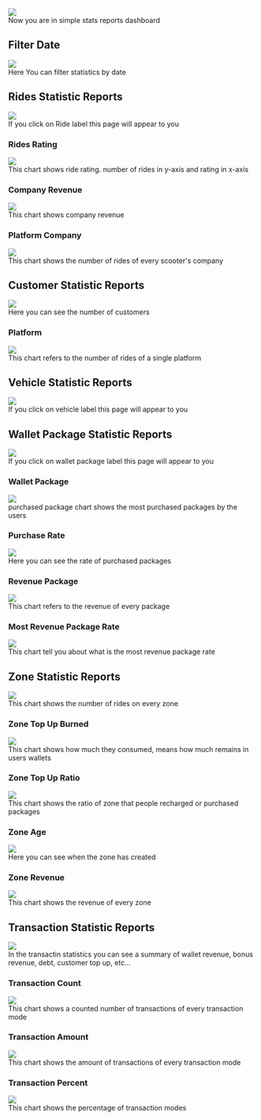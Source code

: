 <img src="/img/Simple/stats-simple.png"/>
<br/>
Now you are in simple stats reports dashboard

## Filter Date
<img src="/img/Simple/simple1.png"/>
<br/>
Here You can filter statistics by date

## Rides Statistic Reports
<img src="/img/Simple/simple2.png"/>
<br/>
If you click on Ride label this page will appear to you

### Rides Rating
<img src="/img/Simple/simple11.png"/>
<br/>
This chart shows ride rating. number of rides in y-axis and rating in x-axis

### Company Revenue
<img src="/img/Simple/simple4.png"/>
<br/>
This chart shows company revenue

### Platform Company
<img src="/img/Simple/simple5.png"/>
<br/>
This chart shows the number of rides of every scooter's company

## Customer Statistic Reports
<img src="/img/Simple/simple12.png"/>
<br/>
Here you can see the number of customers

### Platform
<img src="/img/Simple/simple9.png"/>
<br/>
This chart refers to the number of rides of a single platform



## Vehicle Statistic Reports
<img src="/img/Simple/simple13.png"/>
<br/>
If you click on vehicle label this page will appear to you

## Wallet Package Statistic Reports
<img src="/img/Simple/simple14.png"/>
<br/>
If you click on wallet package label this page will appear to you

### Wallet Package
<img src="/img/Simple/simple30.png"/>
<br/>
purchased package chart shows the most purchased packages by the users

### Purchase Rate
<img src="/img/Simple/simple15.png"/>
<br/>
Here you can see the rate of purchased packages

### Revenue Package
<img src="/img/Simple/simple16.png"/>
<br/>
This chart refers to the revenue of every package

### Most Revenue Package Rate
<img src="/img/Simple/simple17.png"/>
<br/>
This chart tell you about what is the most revenue package rate

## Zone Statistic Reports
<img src="/img/Simple/simple18.png"/>
<br/>
This chart shows the number of rides on every zone


### Zone Top Up Burned
<img src="/img/Simple/simple19.png"/>
<br/>
This chart shows how much they consumed, means how much remains in users wallets

### Zone Top Up Ratio
<img src="/img/Simple/simple20.png"/>
<br/>
This chart shows the ratio of zone that people recharged or purchased packages



### Zone Age
<img src="/img/Simple/simple22.png"/>
<br/>
Here you can see when the zone has created

### Zone Revenue
<img src="/img/Simple/simple33.png"/>
<br/>
This chart shows the revenue of every zone

## Transaction Statistic Reports
<img src="/img/Simple/simple23.png"/>
<br/>
In the transactin statistics you can see a summary of wallet revenue, bonus revenue, debt, customer top up, etc...

### Transaction Count
<img src="/img/Simple/simple24.png"/>
<br/>
This chart shows a counted number of transactions of every transaction mode

### Transaction Amount
<img src="/img/Simple/simple25.png"/>
<br/>
This chart shows the amount of transactions of every transaction mode

### Transaction Percent
<img src="/img/Simple/simple26.png"/>
<br/>
This chart shows the percentage of transaction modes